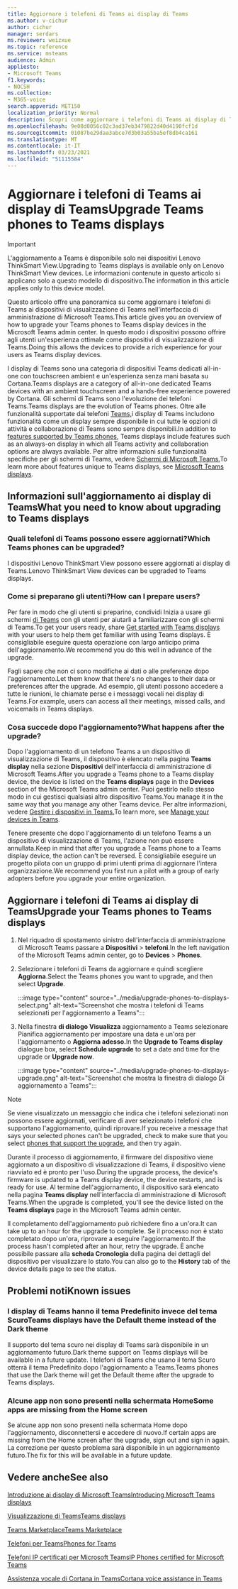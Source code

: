 ```yaml
---
title: Aggiornare i telefoni di Teams ai display di Teams
ms.author: v-cichur
author: cichur
manager: serdars
ms.reviewer: weizxue
ms.topic: reference
ms.service: msteams
audience: Admin
appliesto:
- Microsoft Teams
f1.keywords:
- NOCSH
ms.collection:
- M365-voice
search.appverid: MET150
localization_priority: Normal
description: Scopri come aggiornare i telefoni di Teams ai display di Teams nell'interfaccia di amministrazione di Microsoft Teams.
ms.openlocfilehash: 9e08d0056c82c3ad37eb3479822d40d4190fcf1d
ms.sourcegitcommit: 01087be29daa3abce7d3b03a55ba5ef8db4ca161
ms.translationtype: MT
ms.contentlocale: it-IT
ms.lasthandoff: 03/23/2021
ms.locfileid: "51115584"
---
```

# <a name="upgrade-teams-phones-to-teams-displays"></a><span data-ttu-id="b56e5-103">Aggiornare i telefoni di Teams ai display di Teams</span><span class="sxs-lookup"><span data-stu-id="b56e5-103">Upgrade Teams phones to Teams displays</span></span>

> [!IMPORTANT]
> <span data-ttu-id="b56e5-104">L'aggiornamento a Teams è disponibile solo nei dispositivi Lenovo ThinkSmart View.</span><span class="sxs-lookup"><span data-stu-id="b56e5-104">Upgrading to Teams displays is available only on Lenovo ThinkSmart View devices.</span></span> <span data-ttu-id="b56e5-105">Le informazioni contenute in questo articolo si applicano solo a questo modello di dispositivo.</span><span class="sxs-lookup"><span data-stu-id="b56e5-105">The information in this article applies only to this device model.</span></span>  

<span data-ttu-id="b56e5-106">Questo articolo offre una panoramica su come aggiornare i telefoni di Teams ai dispositivi di visualizzazione di Teams nell'interfaccia di amministrazione di Microsoft Teams.</span><span class="sxs-lookup"><span data-stu-id="b56e5-106">This article gives you an overview of how to upgrade your Teams phones to Teams display devices in the Microsoft Teams admin center.</span></span> <span data-ttu-id="b56e5-107">In questo modo i dispositivi possono offrire agli utenti un'esperienza ottimale come dispositivi di visualizzazione di Teams.</span><span class="sxs-lookup"><span data-stu-id="b56e5-107">Doing this allows the devices to provide a rich experience for your users as Teams display devices.</span></span>

<span data-ttu-id="b56e5-108">I display di Teams sono una categoria di dispositivi Teams dedicati all-in-one con touchscreen ambient e un'esperienza senza mani basata su Cortana.</span><span class="sxs-lookup"><span data-stu-id="b56e5-108">Teams displays are a category of all-in-one dedicated Teams devices with an ambient touchscreen and a hands-free experience powered by Cortana.</span></span> <span data-ttu-id="b56e5-109">Gli schermi di Teams sono l'evoluzione dei telefoni Teams.</span><span class="sxs-lookup"><span data-stu-id="b56e5-109">Teams displays are the evolution of Teams phones.</span></span> <span data-ttu-id="b56e5-110">Oltre alle funzionalità supportate dai telefoni [Teams,](phones-for-teams.md#features-supported-by-teams-phones)i display di Teams includono funzionalità come un display sempre disponibile in cui tutte le opzioni di attività e collaborazione di Teams sono sempre disponibili.</span><span class="sxs-lookup"><span data-stu-id="b56e5-110">In addition to [features supported by Teams phones](phones-for-teams.md#features-supported-by-teams-phones), Teams displays include features such as an always-on display in which all Teams activity and collaboration options are always available.</span></span> <span data-ttu-id="b56e5-111">Per altre informazioni sulle funzionalità specifiche per gli schermi di Teams, vedere [Schermi di Microsoft Teams.](teams-displays.md)</span><span class="sxs-lookup"><span data-stu-id="b56e5-111">To learn more about features unique to Teams displays, see [Microsoft Teams displays](teams-displays.md).</span></span>

## <a name="what-you-need-to-know-about-upgrading-to-teams-displays"></a><span data-ttu-id="b56e5-112">Informazioni sull'aggiornamento ai display di Teams</span><span class="sxs-lookup"><span data-stu-id="b56e5-112">What you need to know about upgrading to Teams displays</span></span>

### <a name="which-teams-phones-can-be-upgraded"></a><span data-ttu-id="b56e5-113">Quali telefoni di Teams possono essere aggiornati?</span><span class="sxs-lookup"><span data-stu-id="b56e5-113">Which Teams phones can be upgraded?</span></span>

<span data-ttu-id="b56e5-114">I dispositivi Lenovo ThinkSmart View possono essere aggiornati ai display di Teams.</span><span class="sxs-lookup"><span data-stu-id="b56e5-114">Lenovo ThinkSmart View devices can be upgraded to Teams displays.</span></span>

### <a name="how-can-i-prepare-users"></a><span data-ttu-id="b56e5-115">Come si preparano gli utenti?</span><span class="sxs-lookup"><span data-stu-id="b56e5-115">How can I prepare users?</span></span>

<span data-ttu-id="b56e5-116">Per fare in modo che gli utenti si preparino, condividi Inizia a usare gli schermi [di Teams](https://support.microsoft.com/office/get-started-with-teams-displays-ff299825-7f13-4528-96c2-1d3437e6d4e6) con gli utenti per aiutarli a familiarizzare con gli schermi di Teams.</span><span class="sxs-lookup"><span data-stu-id="b56e5-116">To get your users ready, share [Get started with Teams displays](https://support.microsoft.com/office/get-started-with-teams-displays-ff299825-7f13-4528-96c2-1d3437e6d4e6) with your users to help them get familiar with using Teams displays.</span></span> <span data-ttu-id="b56e5-117">È consigliabile eseguire questa operazione con largo anticipo prima dell'aggiornamento.</span><span class="sxs-lookup"><span data-stu-id="b56e5-117">We recommend you do this well in advance of the upgrade.</span></span>

<span data-ttu-id="b56e5-118">Fagli sapere che non ci sono modifiche ai dati o alle preferenze dopo l'aggiornamento.</span><span class="sxs-lookup"><span data-stu-id="b56e5-118">Let them know that there's no changes to their data or preferences after the upgrade.</span></span> <span data-ttu-id="b56e5-119">Ad esempio, gli utenti possono accedere a tutte le riunioni, le chiamate perse e i messaggi vocali nei display di Teams.</span><span class="sxs-lookup"><span data-stu-id="b56e5-119">For example, users can access all their meetings, missed calls, and voicemails in Teams displays.</span></span> 

### <a name="what-happens-after-the-upgrade"></a><span data-ttu-id="b56e5-120">Cosa succede dopo l'aggiornamento?</span><span class="sxs-lookup"><span data-stu-id="b56e5-120">What happens after the upgrade?</span></span>

<span data-ttu-id="b56e5-121">Dopo l'aggiornamento di un telefono Teams a un dispositivo di visualizzazione di Teams, il dispositivo è elencato nella pagina **Teams display** nella sezione **Dispositivi** dell'interfaccia di amministrazione di Microsoft Teams.</span><span class="sxs-lookup"><span data-stu-id="b56e5-121">After you upgrade a Teams phone to a Teams display device, the device is listed on the **Teams displays** page in the **Devices** section of the Microsoft Teams admin center.</span></span> <span data-ttu-id="b56e5-122">Puoi gestirlo nello stesso modo in cui gestisci qualsiasi altro dispositivo Teams.</span><span class="sxs-lookup"><span data-stu-id="b56e5-122">You manage it in the same way that you manage any other Teams device.</span></span> <span data-ttu-id="b56e5-123">Per altre informazioni, vedere [Gestire i dispositivi in Teams.](device-management.md)</span><span class="sxs-lookup"><span data-stu-id="b56e5-123">To learn more, see [Manage your devices in Teams](device-management.md).</span></span>

<span data-ttu-id="b56e5-124">Tenere presente che dopo l'aggiornamento di un telefono Teams a un dispositivo di visualizzazione di Teams, l'azione non può essere annullata.</span><span class="sxs-lookup"><span data-stu-id="b56e5-124">Keep in mind that after you upgrade a Teams phone to a Teams display device, the action can't be reversed.</span></span> <span data-ttu-id="b56e5-125">È consigliabile eseguire un progetto pilota con un gruppo di primi utenti prima di aggiornare l'intera organizzazione.</span><span class="sxs-lookup"><span data-stu-id="b56e5-125">We recommend you first run a pilot with a group of early adopters before you upgrade your entire organization.</span></span> 

## <a name="upgrade-your-teams-phones-to-teams-displays"></a><span data-ttu-id="b56e5-126">Aggiornare i telefoni di Teams ai display di Teams</span><span class="sxs-lookup"><span data-stu-id="b56e5-126">Upgrade your Teams phones to Teams displays</span></span>

1. <span data-ttu-id="b56e5-127">Nel riquadro di spostamento sinistro dell'interfaccia di amministrazione di Microsoft Teams passare a **Dispositivi**  >  **telefoni**.</span><span class="sxs-lookup"><span data-stu-id="b56e5-127">In the left navigation of the Microsoft Teams admin center, go to **Devices** > **Phones**.</span></span>
2. <span data-ttu-id="b56e5-128">Selezionare i telefoni di Teams da aggiornare e quindi scegliere **Aggiorna**.</span><span class="sxs-lookup"><span data-stu-id="b56e5-128">Select the Teams phones you want to upgrade, and then select **Upgrade**.</span></span>

    :::image type="content" source="../media/upgrade-phones-to-displays-select.png" alt-text="Screenshot che mostra i telefoni di Teams selezionati per l'aggiornamento a Teams":::

3. <span data-ttu-id="b56e5-130">Nella finestra **di dialogo Visualizza**  aggiornamento a Teams selezionare Pianifica aggiornamento per impostare una data e un'ora per l'aggiornamento o **Aggiorna adesso.**</span><span class="sxs-lookup"><span data-stu-id="b56e5-130">In the **Upgrade to Teams display** dialogue box, select **Schedule upgrade** to set a date and time for the upgrade or **Upgrade now**.</span></span>

    :::image type="content" source="../media/upgrade-phones-to-displays-upgrade.png" alt-text="Screenshot che mostra la finestra di dialogo Di aggiornamento a Teams":::

> [!NOTE]
> <span data-ttu-id="b56e5-132">Se viene visualizzato un messaggio che indica che i telefoni selezionati non [](#which-teams-phones-can-be-upgraded)possono essere aggiornati, verificare di aver selezionato i telefoni che supportano l'aggiornamento, quindi riprovare.</span><span class="sxs-lookup"><span data-stu-id="b56e5-132">If you receive a message that says your selected phones can't be upgraded, check to make sure that you select [phones that support the upgrade](#which-teams-phones-can-be-upgraded), and then try again.</span></span>

<span data-ttu-id="b56e5-133">Durante il processo di aggiornamento, il firmware del dispositivo viene aggiornato a un dispositivo di visualizzazione di Teams, il dispositivo viene riavviato ed è pronto per l'uso.</span><span class="sxs-lookup"><span data-stu-id="b56e5-133">During the upgrade process, the device's firmware is updated to a Teams display device, the device restarts, and is ready for use.</span></span> <span data-ttu-id="b56e5-134">Al termine dell'aggiornamento, il dispositivo sarà elencato nella pagina **Teams display** nell'interfaccia di amministrazione di Microsoft Teams.</span><span class="sxs-lookup"><span data-stu-id="b56e5-134">When the upgrade is completed, you'll see the device listed on the **Teams displays** page in the Microsoft Teams admin center.</span></span>

<span data-ttu-id="b56e5-135">Il completamento dell'aggiornamento può richiedere fino a un'ora.</span><span class="sxs-lookup"><span data-stu-id="b56e5-135">It can take up to an hour for the upgrade to complete.</span></span> <span data-ttu-id="b56e5-136">Se il processo non è stato completato dopo un'ora, riprovare a eseguire l'aggiornamento.</span><span class="sxs-lookup"><span data-stu-id="b56e5-136">If the process hasn't completed after an hour, retry the upgrade.</span></span> <span data-ttu-id="b56e5-137">È anche possibile passare alla **scheda Cronologia** della pagina dei dettagli del dispositivo per visualizzare lo stato.</span><span class="sxs-lookup"><span data-stu-id="b56e5-137">You can also go to the **History** tab of the device details page to see the status.</span></span>

## <a name="known-issues"></a><span data-ttu-id="b56e5-138">Problemi noti</span><span class="sxs-lookup"><span data-stu-id="b56e5-138">Known issues</span></span>

### <a name="teams-displays-have-the-default-theme-instead-of-the-dark-theme"></a><span data-ttu-id="b56e5-139">I display di Teams hanno il tema Predefinito invece del tema Scuro</span><span class="sxs-lookup"><span data-stu-id="b56e5-139">Teams displays have the Default theme instead of the Dark theme</span></span>

<span data-ttu-id="b56e5-140">Il supporto del tema scuro nei display di Teams sarà disponibile in un aggiornamento futuro.</span><span class="sxs-lookup"><span data-stu-id="b56e5-140">Dark theme support on Teams displays will be available in a future update.</span></span> <span data-ttu-id="b56e5-141">I telefoni di Teams che usano il tema Scuro otterrà il tema Predefinito dopo l'aggiornamento a Teams.</span><span class="sxs-lookup"><span data-stu-id="b56e5-141">Teams phones that use the Dark theme will get the Default theme after the upgrade to Teams displays.</span></span>

### <a name="some-apps-are-missing-from-the-home-screen"></a><span data-ttu-id="b56e5-142">Alcune app non sono presenti nella schermata Home</span><span class="sxs-lookup"><span data-stu-id="b56e5-142">Some apps are missing from the Home screen</span></span>

<span data-ttu-id="b56e5-143">Se alcune app non sono presenti nella schermata Home dopo l'aggiornamento, disconnettersi e accedere di nuovo.</span><span class="sxs-lookup"><span data-stu-id="b56e5-143">If certain apps are missing from the Home screen after the upgrade, sign out and sign in again.</span></span> <span data-ttu-id="b56e5-144">La correzione per questo problema sarà disponibile in un aggiornamento futuro.</span><span class="sxs-lookup"><span data-stu-id="b56e5-144">The fix for this will be available in a future update.</span></span>

## <a name="see-also"></a><span data-ttu-id="b56e5-145">Vedere anche</span><span class="sxs-lookup"><span data-stu-id="b56e5-145">See also</span></span>

[<span data-ttu-id="b56e5-146">Introduzione ai display di Microsoft Teams</span><span class="sxs-lookup"><span data-stu-id="b56e5-146">Introducing Microsoft Teams displays</span></span>](https://techcommunity.microsoft.com/t5/microsoft-teams-blog/introducing-microsoft-teams-displays/ba-p/1505437)

[<span data-ttu-id="b56e5-147">Visualizzazione di Teams</span><span class="sxs-lookup"><span data-stu-id="b56e5-147">Teams displays</span></span>](teams-displays.md)

[<span data-ttu-id="b56e5-148">Teams Marketplace</span><span class="sxs-lookup"><span data-stu-id="b56e5-148">Teams Marketplace</span></span>](https://office.com/teamsdevices)

[<span data-ttu-id="b56e5-149">Telefoni per Teams</span><span class="sxs-lookup"><span data-stu-id="b56e5-149">Phones for Teams</span></span>](phones-for-teams.md)

[<span data-ttu-id="b56e5-150">Telefoni IP certificati per Microsoft Teams</span><span class="sxs-lookup"><span data-stu-id="b56e5-150">IP Phones certified for Microsoft Teams</span></span>](teams-ip-phones.md)

[<span data-ttu-id="b56e5-151">Assistenza vocale di Cortana in Teams</span><span class="sxs-lookup"><span data-stu-id="b56e5-151">Cortana voice assistance in Teams</span></span>](../cortana-in-teams.md)